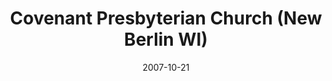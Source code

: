 ---
date: &id001 2007-10-21
end_date: null
location:
  address: Elwood Elementary School, 5900 S. Sunny Slope Road
  city: New Berlin
  state: WI
minister:
- end: 2007-01-01
  name: James Hoekstra
  start: 2002-01-01
  type: Organizing Pastor
- end: null
  name: Frank Marsh
  start: 2008-01-01
  type: Pastor
ministers:
- James Hoekstra
- Frank Marsh
name: Covenant Presbyterian Church
names:
- end: 2007-10-21
  name: Covenant Presbyterian Chapel, OPC
  start: 2002-01-25
- end: null
  name: Covenant Presbyterian Church, OPC
  start: 2007-10-21
origination_date: *id001
raw_data: "WI\nNew Berlin\n\nCovenant Presbyterian Chapel, OPC  (January 25, 2002\u2013\
  October 21, 2007)\nCovenant Presbyterian Church, OPC  (October 21, 2007\u2013 )\n\
  Elwood Elementary School, 5900 S. Sunny Slope Road\nOrg. Pastor: James Hoekstra,\
  \ 2002\u20137\nPastor: Frank Marsh, 2008\u2013"
received_from: null
states:
- WI
status:
  active: true
  end_date: null
  reason: null
  received_from: null
  withdrawal_to: null
title: Covenant Presbyterian Church (New Berlin WI)
year_established:
- 2007

---